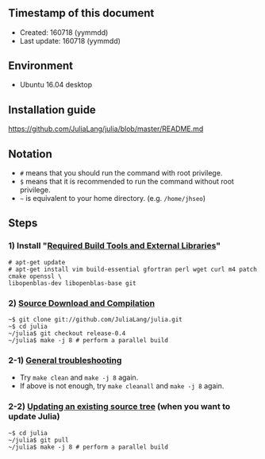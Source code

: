 # 

## Timestamp of this document
* Created: 160718 (yymmdd)
* Last update: 160718 (yymmdd)

## Environment
* Ubuntu 16.04 desktop

## Installation guide
https://github.com/JuliaLang/julia/blob/master/README.md


## Notation
* `#` means that you should run the command with root privilege.
* `$` means that it is recommended to run the command without root privilege.
* `~` is equivalent to your home directory. (e.g. `/home/jhseo`)


## Steps

### 1) Install "[Required Build Tools and External Libraries](https://github.com/JuliaLang/julia/blob/master/README.md#required-build-tools-and-external-libraries)"
```
# apt-get update
# apt-get install vim build-essential gfortran perl wget curl m4 patch cmake openssl \
libopenblas-dev libopenblas-base git
```

### 2) [Source Download and Compilation](https://github.com/JuliaLang/julia/blob/master/README.md#source-download-and-compilation)
```Shell
~$ git clone git://github.com/JuliaLang/julia.git
~$ cd julia
~/julia$ git checkout release-0.4
~/julia$ make -j 8 # perform a parallel build
```

### 2-1) [General troubleshooting](https://github.com/JuliaLang/julia/blob/master/README.md#general-troubleshooting)
* Try `make clean` and `make -j 8` again.
* If above is not enough, try `make cleanall` and `make -j 8` again.

### 2-2) [Updating an existing source tree](https://github.com/JuliaLang/julia/blob/master/README.md#updating-an-existing-source-tree) (when you want to update Julia)
```Shell
~$ cd julia
~/julia$ git pull
~/julia$ make -j 8 # perform a parallel build
```
